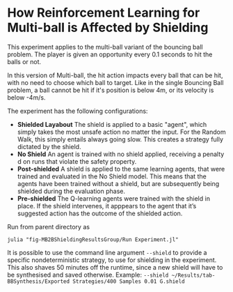 # How Reinforcement Learning for Multi-ball is Affected by Shielding

This experiment applies to the multi-ball variant of the bouncing ball problem. The player is given an opportunity every 0.1 seconds to hit the balls or not. 

In this version of Multi-ball, the hit action impacts every ball that can be hit, with no need to choose which ball to target. Like in the single Bouncing Ball problem, a ball cannot be hit if it's position is below 4m, or its velocity is below -4m/s.

The experiment has the following configurations:

- **Shielded Layabout** The shield is applied to a basic "agent", which simply takes the most unsafe action no matter the input. For the Random Walk, this simply entails always going slow. This creates a strategy fully dictated by the shield. 
- **No Shield** An agent is trained with no shield applied, receiving a penalty d on runs that violate the safety property. 
- **Post-shielded** A shield is applied to the same learning agents, that were trained and evaluated in the No Shield model. This means that the agents have been trained without a shield, but are subsequently being shielded during the evaluation phase. 
- **Pre-shielded** The Q-learning agents were trained with the shield in place. If the shield intervenes, it apppears to the agent that it’s suggested action has the outcome of the shielded action.

Run from parent directory as 

	julia "fig-MB2BShieldingResultsGroup/Run Experiment.jl"



It is possible to use the command line argument `--shield` to provide a specific nondeterministic strategy, to use for shielding in the experiment. 
This also shaves 50 minutes off the runtime, since a new shield will have to be synthesised and saved otherwise. 
Example: `--shield ~/Results/tab-BBSynthesis/Exported Strategies/400 Samples 0.01 G.shield`
